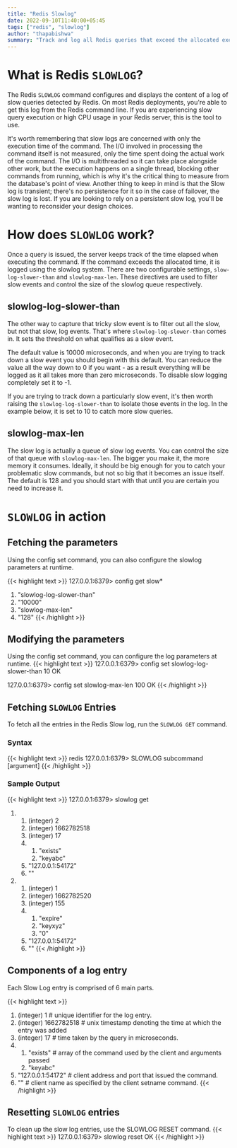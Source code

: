 ```yaml
---
title: "Redis Slowlog"
date: 2022-09-10T11:40:00+05:45
tags: ["redis", "slowlog"]
author: "thapabishwa"
summary: "Track and log all Redis queries that exceed the allocated execution time"
---
```


# What is Redis `SLOWLOG`?
The Redis `SLOWLOG` command configures and displays the content of a log of slow queries detected by Redis. On most Redis deployments, you're able to get this log from the Redis command line. If you are experiencing slow query execution or high CPU usage in your Redis server, this is the tool to use.

It's worth remembering that slow logs are concerned with only the execution time of the command. The I/O involved in processing the command itself is not measured, only the time spent doing the actual work of the command. The I/O is multithreaded so it can take place alongside other work, but the execution happens on a single thread, blocking other commands from running, which is why it's the critical thing to measure from the database's point of view. Another thing to keep in mind is that the Slow log is transient; there's no persistence for it so in the case of failover, the slow log is lost. If you are looking to rely on a persistent slow log, you'll be wanting to reconsider your design choices.

# How does `SLOWLOG` work?
Once a query is issued, the server keeps track of the time elapsed when executing the command. If the command exceeds the allocated time, it is logged using the slowlog system. There are two configurable settings, `slow-log-slower-than` and `slowlog-max-len`. These directives are used to filter slow events and control the size of the slowlog queue respectively.

## slowlog-log-slower-than
The other way to capture that tricky slow event is to filter out all the slow, but not that slow, log events. That's where `slowlog-log-slower-than` comes in. It sets the threshold on what qualifies as a slow event.

The default value is 10000 microseconds, and when you are trying to track down a slow event you should begin with this default. You can reduce the value all the way down to 0 if you want - as a result everything will be logged as it all takes more than zero microseconds. To disable slow logging completely set it to -1.

If you are trying to track down a particularly slow event, it's then worth raising the `slowlog-log-slower-than` to isolate those events in the log. In the example below, it is set to 10 to catch more slow queries.

## slowlog-max-len
The slow log is actually a queue of slow log events. You can control the size of that queue with `slowlog-max-len`. The bigger you make it, the more memory it consumes. Ideally, it should be big enough for you to catch your problematic slow commands, but not so big that it becomes an issue itself. The default is 128 and you should start with that until you are certain you need to increase it.

# `SLOWLOG` in action

## Fetching the parameters
Using the config set command, you can also configure the slowlog parameters at runtime.

{{< highlight text >}} 
127.0.0.1:6379> config get slow*
1) "slowlog-log-slower-than"
2) "10000"
3) "slowlog-max-len"
4) "128"
{{< /highlight >}}

## Modifying the parameters
Using the config set command, you can configure the log parameters at runtime.
{{< highlight text >}} 
127.0.0.1:6379> config set slowlog-log-slower-than 10
OK

127.0.0.1:6379> config set slowlog-max-len 100
OK
{{< /highlight >}}

## Fetching `SLOWLOG` Entries

To fetch all the entries in the Redis Slow log, run the `SLOWLOG GET` command. 

### Syntax
{{< highlight text >}} 
redis 127.0.0.1:6379> SLOWLOG subcommand [argument] 
{{< /highlight >}}

###  Sample Output
{{< highlight text >}} 
127.0.0.1:6379> slowlog get
 1) 1) (integer) 2         
    2) (integer) 1662782518
    3) (integer) 17
    4) 1) "exists"
       2) "keyabc"
    5) "127.0.0.1:54172"
    6) ""

 2) 1) (integer) 1
    2) (integer) 1662782520
    3) (integer) 155
    4) 1) "expire"
       2) "keyxyz"
       3) "0"
    5) "127.0.0.1:54172"
    6) ""
{{< /highlight >}}

## Components of a log entry

Each Slow Log entry is comprised of 6 main parts.

{{< highlight text >}} 
1) (integer) 1              # unique identifier for the log entry.
2) (integer) 1662782518     # unix timestamp denoting the time at which the entry was added
3) (integer) 17             # time taken by the query in microseconds.
4) 1) "exists"              # array of the command used by the client and arguments passed
   2) "keyabc"
5) "127.0.0.1:54172"        # client address and port that issued the command.
6) ""                       # client name as specified by the client setname command.
{{< /highlight >}}

## Resetting `SLOWLOG` entries
To clean up the slow log entries, use the SLOWLOG RESET command.
{{< highlight text >}} 
127.0.0.1:6379> slowlog reset
OK
{{< /highlight >}}

<!---
# References
https://www.tutorialspoint.com/redis/server_showlog.htm
https://linuxhint.com/redis-slow-log-commands
https://help.compose.com/docs/redis-slow-logs)
-->